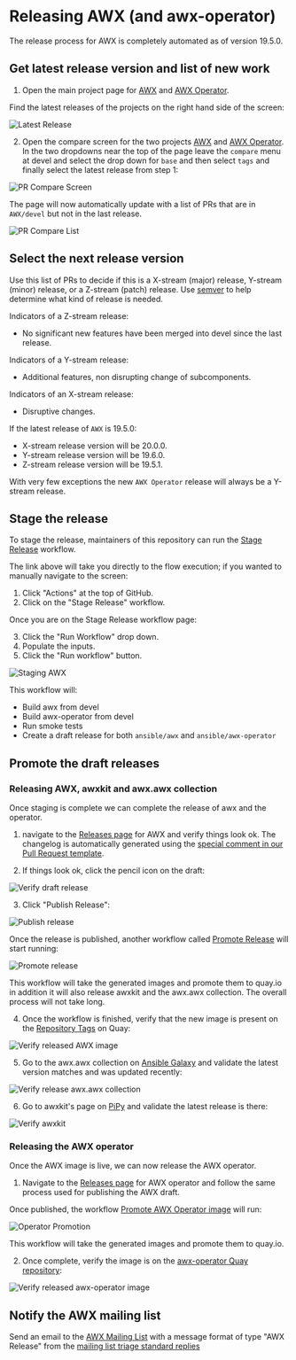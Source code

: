 # Releasing AWX (and awx-operator)

The release process for AWX is completely automated as of version 19.5.0.

## Get latest release version and list of new work

1. Open the main project page for [AWX](https://github.com/ansible/awx/releases) and [AWX Operator](https://github.com/ansible/awx-operator/releases).

Find the latest releases of the projects on the right hand side of the screen:

![Latest Release](img/latest-release.png)

2. Open the compare screen for the two projects [AWX](https://github.com/ansible/awx/compare) and [AWX Operator](https://github.com/ansible/awx-operator/compare).
In the two dropdowns near the top of the page leave the `compare` menu at devel and select the drop down for `base` and then select `tags` and finally select the latest release from step 1:

![PR Compare Screen](img/compare-screen.png)

The page will now automatically update with a list of PRs that are in `AWX/devel` but not in the last release.

![PR Compare List](img/pr_compare_list.png)

## Select the next release version

Use this list of PRs to decide if this is a X-stream (major) release, Y-stream (minor) release, or a Z-stream (patch) release. Use [semver](https://semver.org/#summary) to help determine what kind of release is needed.

Indicators of a Z-stream release:

- No significant new features have been merged into devel since the last release.

Indicators of a Y-stream release:

- Additional features, non disrupting change of subcomponents.

Indicators of an X-stream release:

- Disruptive changes.

If the latest release of `AWX` is 19.5.0:

- X-stream release version will be 20.0.0.
- Y-stream release version will be 19.6.0.
- Z-stream release version will be 19.5.1.

With very few exceptions the new `AWX Operator` release will always be a Y-stream release.

## Stage the release

To stage the release, maintainers of this repository can run the [Stage Release](https://github.com/ansible/awx/actions/workflows/stage.yml) workflow.

The link above will take you directly to the flow execution; if you wanted to manually navigate to the screen:

1. Click "Actions" at the top of GitHub.
2. Click on the "Stage Release" workflow.

Once you are on the Stage Release workflow page:

3. Click the "Run Workflow" drop down.
4. Populate the inputs.
5. Click the "Run workflow" button.

![Staging AWX](img/stage-release.png)

This workflow will:

- Build awx from devel
- Build awx-operator from devel
- Run smoke tests
- Create a draft release for both `ansible/awx` and `ansible/awx-operator`

## Promote the draft releases

### Releasing AWX, awxkit and awx.awx collection

Once staging is complete we can complete the release of awx and the operator.

1. navigate to the [Releases page](https://github.com/ansible/awx/releases) for AWX and verify things look ok. The changelog is automatically generated using the [special comment in our Pull Request template](https://github.com/ansible/awx/commit/dc0cc0f910900c506fb6f6ce4366e0e0d1d0ee87).

2. If things look ok, click the pencil icon on the draft:

![Verify draft release](img/verify-draft-release.png)

3. Click "Publish Release":

![Publish release](img/publish-release.png)

Once the release is published, another workflow called [Promote Release](https://github.com/ansible/awx/actions/workflows/promote.yml) will start running:

![Promote release](img/promote-release.png)

This workflow will take the generated images and promote them to quay.io in addition it will also release awxkit and the awx.awx collection. The overall process will not take long.

4. Once the workflow is finished, verify that the new image is present on the [Repository Tags](https://quay.io/repository/ansible/awx?tag=latest&tab=tags) on Quay:

![Verify released AWX image](img/verify-released-awx-image.png)

5. Go to the awx.awx collection on [Ansible Galaxy](https://galaxy.ansible.com/awx/awx) and validate the latest version matches and was updated recently:

![Verify release awx.awx collection](img/galaxy.png)

6. Go to awxkit's page on [PiPy](https://pypi.org/project/awxkit/#history) and validate the latest release is there:

![Verify awxkit](img/pypi.png)

### Releasing the AWX operator

Once the AWX image is live, we can now release the AWX operator.

1. Navigate to the [Releases page](https://github.com/ansible/awx-operator/releases) for AWX operator and follow the same process used for publishing the AWX draft.

Once published, the workflow [Promote AWX Operator image](https://github.com/ansible/awx-operator/actions/workflows/promote.yaml) will run:

![Operator Promotion](img/operator-promote.png)

This workflow will take the generated images and promote them to quay.io.

2. Once complete, verify the image is on the [awx-operator Quay repository](https://quay.io/repository/ansible/awx-operator?tab=tags):

![Verify released awx-operator image](img/verify-released-awx-operator-image.png)

## Notify the AWX mailing list
Send an email to the [AWX Mailing List](mailto:awx-project@googlegroups.com) with a message format of type "AWX Release" from the [mailing list triage standard replies](../.github/triage_replies.md#awx-release)
